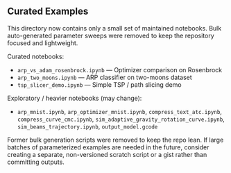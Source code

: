 ## Curated Examples

This directory now contains only a small set of maintained notebooks. Bulk auto-generated parameter sweeps were removed to keep the repository focused and lightweight.

Curated notebooks:

- `arp_vs_adam_rosenbrock.ipynb` — Optimizer comparison on Rosenbrock
- `arp_two_moons.ipynb` — ARP classifier on two-moons dataset
- `tsp_slicer_demo.ipynb` — Simple TSP / path slicing demo

Exploratory / heavier notebooks (may change):
- `arp_mnist.ipynb`, `arp_optimizer_mnist.ipynb`, `compress_text_atc.ipynb`, `compress_curve_cmc.ipynb`, `sim_adaptive_gravity_rotation_curve.ipynb`, `sim_beams_trajectory.ipynb`, `output_model.gcode`

Former bulk generation scripts were removed to keep the repo lean. If large batches of parameterized examples are needed in the future, consider creating a separate, non-versioned scratch script or a gist rather than committing outputs.
